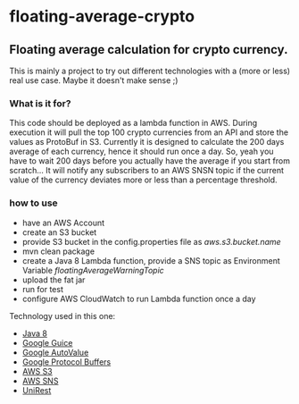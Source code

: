 # floating-average-crypto
## Floating average calculation for crypto currency.

This is mainly a project to try out different technologies with a (more or less) real use case.
Maybe it doesn't make sense ;)

### What is it for?
This code should be deployed as a lambda function in AWS.
During execution it will pull the top 100 crypto currencies from an API and store the values as ProtoBuf in S3.
Currently it is designed to calculate the 200 days average of each currency, hence it should run once a day.
So, yeah you have to wait 200 days before you actually have the average if you start from scratch...
It will notify any subscribers to an AWS SNSN topic if the current value of the currency deviates more or less than a percentage threshold.

### how to use
* have an AWS Account
* create an S3 bucket
* provide S3 bucket in the config.properties file as _aws.s3.bucket.name_
* mvn clean package
* create a Java 8 Lambda function, provide a SNS topic as Environment Variable _floatingAverageWarningTopic_
* upload the fat jar
* run for test
* configure AWS CloudWatch to run Lambda function once a day

Technology used in this one:
* [Java 8](https://java.com/de/)
* [Google Guice](https://github.com/google/guice) 
* [Google AutoValue](https://github.com/google/auto/tree/master/value) 
* [Google Protocol Buffers](https://developers.google.com/protocol-buffers/)
* [AWS S3](https://aws.amazon.com/s3/)
* [AWS SNS](https://aws.amazon.com/sns/)
* [UniRest](http://unirest.io/)
